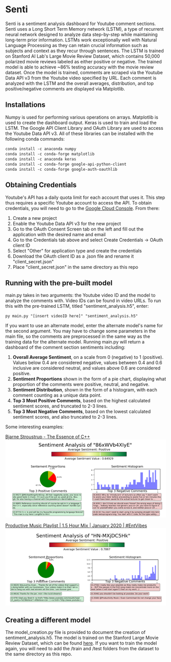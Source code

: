 # Senti
Senti is a sentiment analysis dashboard for Youtube comment sections. Senti uses a Long Short Term Memory network (LSTM), a type of recurrent neural network designed to analyze data step-by-step while maintaining long-term prior information. LSTMs work exceptionally well with Natural Language Processing as they can retain crucial information such as subjects and context as they recur through sentences. The LSTM is trained on Stanford AI Lab's Large Movie Review Dataset, which contains 50,000 polarized movie reviews labeled as either positive or negative. The trained model is able to achieve ~86% testing accuracy with the movie review dataset. Once the model is trained, comments are scraped via the Youtube Data API v3 from the Youtube video specified by URL. Each comment is analyzed with the LSTM and the overall averages, distribution, and top positive/negative comments are displayed via Matplotlib.

## Installations
Numpy is used for performing various operations on arrays. Matplotlib is used to create the dashboard output. Keras is used to train and load the LSTM. The Google API Client Library and OAuth Library are used to access the Youtube Data API v3. All of these libraries can be installed with the following conda commands:
```
conda install -c anaconda numpy
conda install -c conda-forge matplotlib
conda install -c anaconda keras
conda install -c conda-forge google-api-python-client
conda install -c conda-forge google-auth-oauthlib
```
## Obtaining Credentials
Youtube's API has a daily quota limit for each account that uses it. This step thus requires a specific Youtube account to access the API. To obtain credentials, you will need to go to the [Google Cloud Console](https://console.cloud.google.com/). From there:
1. Create a new project
2. Enable the Youtube Data API v3 for the new project
3. Go to the OAuth Consent Screen tab on the left and fill out the application with the desired name and email
4. Go to the Credentials tab above and select Create Credentials -> OAuth client ID
5. Select "Other" for application type and create the credentials
6. Download the OAuth client ID as a .json file and rename it "client_secret.json"
7. Place "client_secret.json" in the same directory as this repo

## Running with the pre-built model
main.py takes in two arguments: the Youtube video ID and the model to analyze the comments with. Video IDs can be found in video URLs. To run this with the pre-trained LSTM, titled "sentiment_analysis.h5", enter:
```
py main.py "[insert videoID here]" "sentiment_analysis.h5"
```
If you want to use an alternate model, enter the alternate model's name for the second argument. You may have to change some parameters in the main file, so the comments are preprocessed in the same way as the training data for the alternate model. 
Running main.py will return a dashboard of the comment section sentiments including:
1. **Overall Average Sentiment**, on a scale from 0 (negative) to 1 (positive). Values below 0.4 are considered negative, values between 0.4 and 0.6 inclusive are considered neutral, and values above 0.6 are considered positive. 
1. **Sentiment Proportions** shown in the form of a pie chart, displaying what proportion of the comments were positive, neutral, and negative.
1. **Sentiment Distribution**, shown in the form of a histogram, with each comment counting as a unique data point.
1. **Top 3 Most Positive Comments**, based on the highest calculated sentiment scores, and truncated to 2-3 lines.
1. **Top 3 Most Negative Comments**, based on the lowest calculated sentiment scores, and also truncated to 2-3 lines.

Some interesting examples:

[Bjarne Stroustrup - The Essence of C++](https://www.youtube.com/watch?v=86xWVb4XIyE)
![Essence of C++ Analysis](https://github.com/johnwaalsh/Senti/blob/master/visualizations/sent_lecture.PNG)


[Productive Music Playlist | 1.5 Hour Mix | January 2020 | #EntVibes](https://www.youtube.com/watch?v=HN-MXjDC5Hk)
![Productive Music Analysis](https://github.com/johnwaalsh/Senti/blob/master/visualizations/sent-productive.PNG)



## Creating a different model
The model_creation.py file is provided to document the creation of sentiment_analysis.h5. The model is trained on the Stanford Large Movie Review Dataset, which can be found [here](https://ai.stanford.edu/~amaas/data/sentiment/). If you want to train the model again, you will need to add the /train and /test folders from the dataset to the same directory as this repo. 




 
